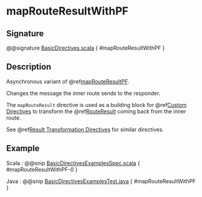 # mapRouteResultWithPF

## Signature

@@signature [BasicDirectives.scala]($akka-http$/akka-http/src/main/scala/akka/http/scaladsl/server/directives/BasicDirectives.scala) { #mapRouteResultWithPF }

## Description

Asynchronous variant of @ref[mapRouteResultPF](mapRouteResultPF.md).

Changes the message the inner route sends to the responder.

The `mapRouteResult` directive is used as a building block for @ref[Custom Directives](../custom-directives.md) to transform the
@ref[RouteResult](../../routes.md#routeresult) coming back from the inner route.

See @ref[Result Transformation Directives](index.md#result-transformation-directives) for similar directives.

## Example

Scala
:  @@snip [BasicDirectivesExamplesSpec.scala]($test$/scala/docs/http/scaladsl/server/directives/BasicDirectivesExamplesSpec.scala) { #mapRouteResultWithPF-0 }

Java
:  @@snip [BasicDirectivesExamplesTest.java]($test$/java/docs/http/javadsl/server/directives/BasicDirectivesExamplesTest.java) { #mapRouteResultWithPF }
